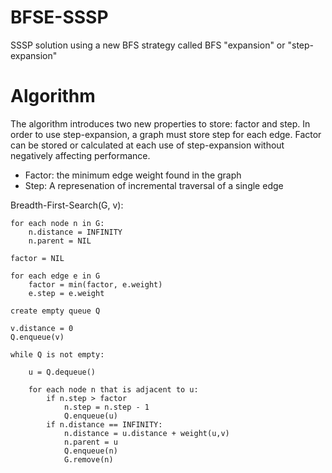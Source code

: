 # BFSE-SSSP
SSSP solution using a new BFS strategy called BFS "expansion"
or "step-expansion"

# Algorithm
The algorithm introduces two new properties to store: factor
and step. In order to use step-expansion, a graph must store 
step for each edge. Factor can be stored or calculated at each 
use of step-expansion without negatively affecting performance.

 * Factor: the minimum edge weight found in the graph
 * Step: A represenation of incremental traversal of a single edge

<source lang="java" line>
Breadth-First-Search(G, v):
    
    for each node n in G:            
        n.distance = INFINITY        
        n.parent = NIL

    factor = NIL
    
    for each edge e in G
        factor = min(factor, e.weight)
        e.step = e.weight

    create empty queue Q      

    v.distance = 0
    Q.enqueue(v)                      

    while Q is not empty:        
    
        u = Q.dequeue()
    
        for each node n that is adjacent to u:
            if n.step > factor
                n.step = n.step - 1
                Q.enqueue(u)
            if n.distance == INFINITY:
                n.distance = u.distance + weight(u,v)
                n.parent = u
                Q.enqueue(n)
                G.remove(n)
</source>

